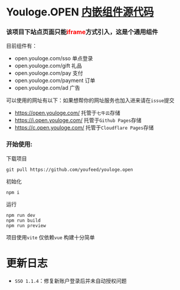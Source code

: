 # Youloge.OPEN [内嵌组件源代码](https://github.com/youfeed/youloge.open/)

### 该项目下站点页面只能<font color=#FF000 >iframe</font>方式引入，这是个通用组件

目前组件有：
- open.youloge.com/sso 单点登录
- open.youloge.com/gift 礼品
- open.youloge.com/pay 支付
- open.youloge.com/payment 订单
- open.youloge.com/ad 广告

可以使用的网址有以下：如果想帮你的网址服务也加入进来请在`issue`提交

- https://open.youloge.com/ 托管于`七牛云`存储
- https://i.open.youloge.com/ 托管于`Github Pages`存储
- https://c.open.youloge.com/ 托管于`Cloudflare Pages`存储

### 开始使用:
下载项目
```
git pull https://github.com/youfeed/youloge.open
```
初始化
```
npm i
```
运行
```
npm run dev
npm run build
npm run preview
```

项目使用`vite` 仅依赖`vue` 构建十分简单

# 更新日志

- `SSO 1.1.4`：修复新账户登录后并未自动授权问题

